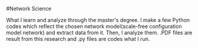 #Network Science

What I learn and analyze through the master's degree. I make a few Python codes which reflect the chosen network model(scale-free configuration model network) and extract data from it. Then, I analyze them. .PDF files are result from this research and .py files are codes what I run.